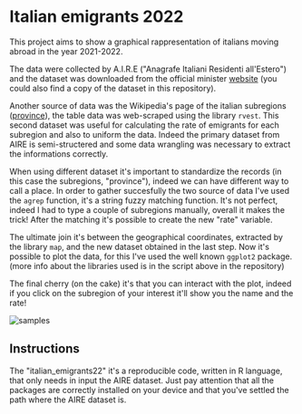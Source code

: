 # Italian emigrants 2022

This project aims to show a graphical rappresentation of italians moving abroad in the year 2021-2022. 

The data were collected by A.I.R.E ("Anagrafe Italiani Residenti all'Estero") and the dataset was downloaded from the official minister [website](http://ucs.interno.gov.it/ucs/contenuti/Anagrafe_degli_italiani_residenti_all_estero_a.i.r.e._int_00041-8067961.htm) (you could also find a copy of the dataset in this repository).

Another source of data was the Wikipedia's page of the italian subregions ([province](https://it.wikipedia.org/wiki/Province_d%27Italia)), the table data was web-scraped using the library `rvest`. This second dataset was useful for calculating the rate of emigrants for each subregion and also to uniform the data. Indeed the primary dataset from AIRE is semi-structered and some data wrangling was necessary to extract the informations correctly. 

When using different dataset it's important to standardize the records (in this case the subregions, "province"),
indeed we can have different way to call a place. In order to gather succesfully the two source of data I've used the `agrep` function, it's a string fuzzy matching function. It's not perfect, indeed I had to type a couple of subregions manually, overall it makes the trick! After the matching it's possible to create the new "rate" variable. 

The ultimate join it's between the geographical coordinates, extracted by the library `map`, and the new dataset obtained in the last step. 
Now it's possible to plot the data, for this I've used the well known `ggplot2` package. (more info about the libraries used is in the script above in the repository)

The final cherry (on the cake) it's that you can interact with the plot, indeed if you click on the subregion of your interest it'll show you the name and the rate!

![samples](figs/italy_plot.png)


## Instructions

The "italian_emigrants22" it's a reproducible code, written in R language, that only needs in input the AIRE dataset.
Just pay attention that all the packages are correctly installed on your device and that you've settled the path where the AIRE dataset is. 











